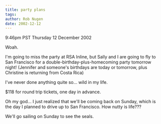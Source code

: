 ```yaml
---
title: party plans
tags: 
author: Rob Nugen
date: 2002-12-12
---
```


<p class=date>9:46pm PST Thursday 12 December 2002</p>

<p>Woah.</p>

<p>I'm going to miss the party at RSA Inline, but Sally and I are
going to fly to San Francisco for a double-birthday-plus-homecoming
party tomorrow night!  (Jennifer and someone's birthdays are today or
tomorrow, plus Christine is returning from Costa Rica)</p>

<p>I've never done anything quite so... wild in my life.</p>

<p>$118 for round trip tickets, one day in advance.</p>

<p>Oh my god... I just realized that we'll be coming back on Sunday,
which is the day I planned to drive up to San Francisco.  How nutty is
life???</p>

<p>We'll go sailing on Sunday to see the seals.</p>
